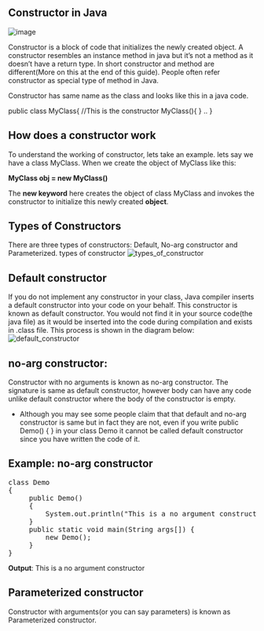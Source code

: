 ## Constructor in Java
![image](https://user-images.githubusercontent.com/67740644/141668793-b4a8cbfd-5065-4def-adf5-eb1758652d96.png)

Constructor is a block of code that initializes the newly created object. A constructor resembles an instance method in java but it’s not a method as it doesn’t have a return type. In short constructor and method are different(More on this at the end of this guide). People often refer constructor as special type of method in Java.

Constructor has same name as the class and looks like this in a java code.

public class MyClass{
   //This is the constructor
   MyClass(){
   }
   ..
}
## How does a constructor work

To understand the working of constructor, lets take an example. lets say we have a class MyClass.
When we create the object of MyClass like this:

**MyClass obj = new MyClass()**

The **new keyword** here creates the object of class MyClass and invokes the constructor to initialize this newly created **object**.

## Types of Constructors

There are three types of constructors: Default, No-arg constructor and Parameterized.
types of constructor
![types_of_constructor](https://user-images.githubusercontent.com/67740644/141668669-7e284d71-6c43-4872-a410-00a8bc4229b7.jpg)

## Default constructor

If you do not implement any constructor in your class, Java compiler inserts a default constructor into your code on your behalf.
This constructor is known as default constructor. You would not find it in your source code(the java file) as it would be inserted into the code during compilation and exists in .class file.
This process is shown in the diagram below:
![default_constructor](https://user-images.githubusercontent.com/67740644/141668708-9583589a-82e3-4f18-80f9-304848ad1b8e.jpg)

## no-arg constructor:

Constructor with no arguments is known as no-arg constructor. The signature is same as default constructor, however body can have any code unlike default constructor where the body of the constructor is empty.
- Although you may see some people claim that that default and no-arg constructor is same but in fact they are not, even if you write public Demo() { } in your class Demo it cannot be called default constructor since you have written the code of it.

## Example: no-arg constructor
<pre>
class Demo
{
     public Demo()
     {
         System.out.println("This is a no argument constructor");
     }
     public static void main(String args[]) {
    	 new Demo();
     }
}
</pre>

**Output**:
This is a no argument constructor

## Parameterized constructor
Constructor with arguments(or you can say parameters) is known as Parameterized constructor.
